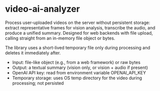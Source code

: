 # video-ai-analyzer
Process user-uploaded videos on the server without persistent storage: extract representative frames for vision analysis, transcribe the audio, and produce a unified summary. Designed for web backends with file upload, calling straight from an in-memory file object or bytes.

The library uses a short-lived temporary file only during processing and deletes it immediately after.

- Input: file-like object (e.g., from a web framework) or raw bytes
- Output: a textual summary (vision only, or vision + audio if present)
- OpenAI API key: read from environment variable OPENAI_API_KEY
- Temporary storage: uses OS temp directory for the video during processing; not persisted
